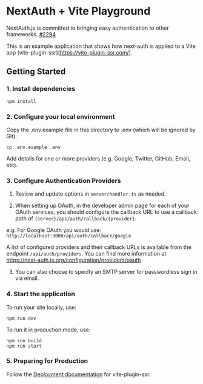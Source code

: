 # NextAuth + Vite Playground

NextAuth.js is committed to bringing easy authentication to other frameworks. [#2294](https://github.com/nextauthjs/next-auth/issues/2294)

This is an example application that shows how next-auth is applied to a Vite app (vite-plugin-ssr)[https://vite-plugin-ssr.com/].

## Getting Started

### 1. Install dependencies

```
npm install
```

### 2. Configure your local environment

Copy the .env.example file in this directory to .env (which will be ignored by Git):

```
cp .env.example .env
```

Add details for one or more providers (e.g. Google, Twitter, GitHub, Email, etc).

### 3. Configure Authentication Providers

1. Review and update options in `server/handler.ts` as needed.

2. When setting up OAuth, in the developer admin page for each of your OAuth services, you should configure the callback URL to use a callback path of `{server}/api/auth/callback/{provider}`.

  e.g. For Google OAuth you would use: `http://localhost:3000/api/auth/callback/google`

  A list of configured providers and their callback URLs is available from the endpoint `/api/auth/providers`. You can find more information at https://next-auth.js.org/configuration/providers/oauth

3. You can also choose to specify an SMTP server for passwordless sign in via email.

### 4. Start the application

To run your site locally, use:

```
npm run dev
```

To run it in production mode, use:

```
npm run build
npm run start
```

### 5. Preparing for Production

Follow the [Deployment documentation](https://vite-plugin-ssr.com/vercel) for vite-plugin-ssr.
